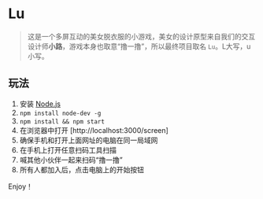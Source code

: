 # Lu

>这是一个多屏互动的美女脱衣服的小游戏，美女的设计原型来自我们的交互设计师**小路**，游戏本身也取意“撸一撸”，所以最终项目取名 `Lu`。L大写，u小写。

## 玩法

1. 安装 [Node.js]()
2. `npm install node-dev -g`
3. `npm install && npm start`
4. 在浏览器中打开 [http://localhost:3000/screen]
5. 确保手机和打开上面网址的电脑在同一局域网
6. 在手机上打开任意扫码工具扫描
7. 喊其他小伙伴一起来扫码“撸一撸”
8. 所有人都加入后，点击电脑上的开始按钮

Enjoy！


